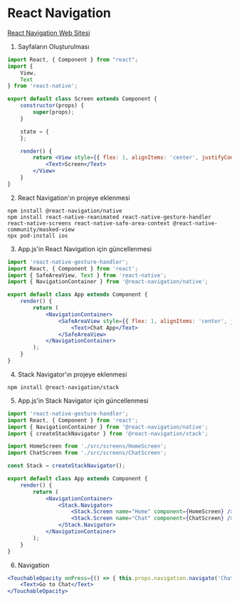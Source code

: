 # React Navigation

[React Navigation Web Sitesi](https://reactnavigation.org/)

1. Sayfaların Oluşturulması
```jsx
import React, { Component } from "react";
import {
    View,
    Text
} from 'react-native';

export default class Screen extends Component {
    constructor(props) {
        super(props);
    }

    state = {
    };

    render() {
        return <View style={{ flex: 1, alignItems: 'center', justifyContent: 'center' }}>
            <Text>Screen</Text>
        </View>
    }
}
```

2. React Navigation'ın projeye eklenmesi
```
npm install @react-navigation/native
npm install react-native-reanimated react-native-gesture-handler react-native-screens react-native-safe-area-context @react-native-community/masked-view
npx pod-install ios
```

3. App.js'in React Navigation için güncellenmesi
```jsx
import 'react-native-gesture-handler';
import React, { Component } from 'react';
import { SafeAreaView, Text } from 'react-native';
import { NavigationContainer } from '@react-navigation/native';

export default class App extends Component {
    render() {
        return (
            <NavigationContainer>
                <SafeAreaView style={{ flex: 1, alignItems: 'center', justifyContent: 'center' }}>
                    <Text>Chat App</Text>
                </SafeAreaView>
            </NavigationContainer>
        );
    }
}
```

4. Stack Navigator'ın projeye eklenmesi
```
npm install @react-navigation/stack
```

5. App.js'in Stack Navigator için güncellenmesi
```jsx
import 'react-native-gesture-handler';
import React, { Component } from 'react';
import { NavigationContainer } from '@react-navigation/native';
import { createStackNavigator } from '@react-navigation/stack';

import HomeScreen from './src/screens/HomeScreen';
import ChatScreen from './src/screens/ChatScreen';

const Stack = createStackNavigator();

export default class App extends Component {
    render() {
        return (
            <NavigationContainer>
                <Stack.Navigator>
                    <Stack.Screen name="Home" component={HomeScreen} />
                    <Stack.Screen name="Chat" component={ChatScreen} />
                </Stack.Navigator>
            </NavigationContainer>
        );
    }
}
```

6. Navigation
```jsx
<TouchableOpacity onPress={() => { this.props.navigation.navigate('Chat') }}>
    <Text>Go to Chat</Text>
</TouchableOpacity>
```